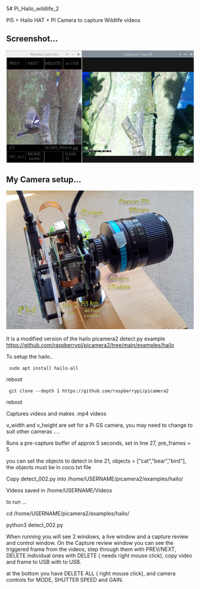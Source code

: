 5# Pi_Hailo_wildlife_2

Pi5 + Hailo HAT + PI Camera to capture Wildlife videos

## Screenshot...

![screenshot](screenshot.jpg)

## My Camera setup...

![screenshot](camera.jpg)

It is a modified version of the hailo picamera2 detect.py example https://github.com/raspberrypi/picamera2/tree/main/examples/hailo

To setup the hailo..

     sudo apt install hailo-all

reboot

     git clone --depth 1 https://github.com/raspberrypi/picamera2

reboot

Captures videos and makes .mp4 videos

v_width and v_height are set for a Pi GS camera, you may need to change to suit other cameras ....

Runs a pre-capture buffer of approx 5 seconds, set in line 27, pre_frames = 5

you can set the objects to detect in line 21, objects = ["cat","bear","bird"], the objects must be in coco.txt file

Copy detect_002.py into /home/USERNAME/picamera2/examples/hailo/

Videos saved in /home/USERNAME/Videos

to run ... 

cd /home/USERNAME/picamera2/examples/hailo/

python3 detect_002.py

When running you will see 2 windows, a live window and a capture review and control window.
On the Capture review window you can see the triggered frame from  the videos, step through them with PREV/NEXT,
DELETE individual ones with DELETE ( needs right mouse click), copy video and frame to USB with to USB.

at the bottom you have DELETE ALL ( right mouse click), and camera controls for MODE, SHUTTER SPEED and GAIN.
